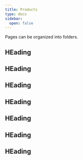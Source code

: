 ```yaml
---
title: Products
type: docs
sidebar:
  open: false
---
```


Pages can be organized into folders.

## HEading

## HEading

## HEading

## HEading

## HEading

## HEading

## HEading
